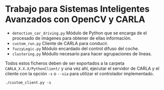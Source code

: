 # Trabajo para Sistemas Inteligentes Avanzados con OpenCV y CARLA

- `detection_car_driving.py` Módulo de Python que se encarga de el procesado de imágenes para obtener de ellas información.
- `custom_run.py` Cliente de CARLA para conducir.
- `fuzzyLogic.py` Módulo encardado del control difuso del coche.
- `clustering.py` Módullo necesario para hacer agrupaciones de líneas.


Todos estos ficheros deben de ser exportados a la carpeta ` CARLA_X.X.X/PythonClient/` y una vez ahí, ejecutar el servidor de CARLA y el cliente con la opción `-s` o `--sia` para utilizar el controlador implementado.


`./custom_client.py -s`
